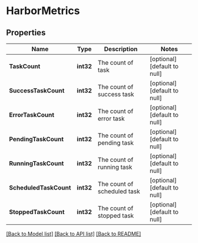 # HarborMetrics

## Properties
Name | Type | Description | Notes
------------ | ------------- | ------------- | -------------
**TaskCount** | **int32** | The count of task | [optional] [default to null]
**SuccessTaskCount** | **int32** | The count of success task | [optional] [default to null]
**ErrorTaskCount** | **int32** | The count of error task | [optional] [default to null]
**PendingTaskCount** | **int32** | The count of pending task | [optional] [default to null]
**RunningTaskCount** | **int32** | The count of running task | [optional] [default to null]
**ScheduledTaskCount** | **int32** | The count of scheduled task | [optional] [default to null]
**StoppedTaskCount** | **int32** | The count of stopped task | [optional] [default to null]

[[Back to Model list]](../README.md#documentation-for-models) [[Back to API list]](../README.md#documentation-for-api-endpoints) [[Back to README]](../README.md)

